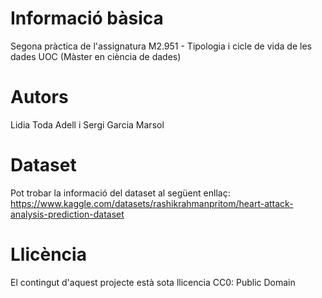 # Informació bàsica
Segona pràctica de l'assignatura M2.951 - Tipologia i cicle de vida de les dades UOC (Màster en ciència de dades)

# Autors
Lidia Toda Adell i Sergi Garcia Marsol

# Dataset
Pot trobar la informació del dataset al següent enllaç:
https://www.kaggle.com/datasets/rashikrahmanpritom/heart-attack-analysis-prediction-dataset

# Llicència
El contingut d'aquest projecte està sota llicencia CC0: Public Domain

